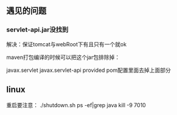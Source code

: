 
## 遇见的问题 ##

### servlet-api.jar没找到 ###
解决：保证tomcat与webRoot下有且只有一个就ok 



maven打包编译的时候可以把这个jar包排除掉：
<!-- servlet -->
<dependency>
<groupId>javax.servlet</groupId>
<artifactId>javax.servlet-api</artifactId>
<scope>provided</scope>
</dependency>	
pom配置里面去掉上面部分



## linux ##
重启要注意：
./shutdown.sh
ps -ef|grep java
kill -9 7010
